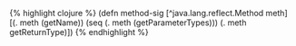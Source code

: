 {% highlight clojure %}
(defn method-sig [^java.lang.reflect.Method meth]
  [(. meth (getName)) (seq (. meth (getParameterTypes))) (. meth getReturnType)])
{% endhighlight %}
